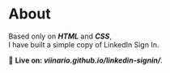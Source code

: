 <h1>About</h1>

Based only on _**HTML**_ and _**CSS**_, <br/> I have built a simple copy of  LinkedIn Sign In.

🔴 **Live on:  _viinario.github.io/linkedin-signin/_**.
